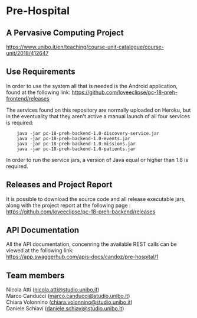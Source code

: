 # Pre-Hospital
## A Pervasive Computing Project

https://www.unibo.it/en/teaching/course-unit-catalogue/course-unit/2018/412647

## Use Requirements

In order to use the system all that is needed is the Android application, found at the following link:
https://github.com/loveeclipse/pc-18-preh-frontend/releases

The services found on this repository are normally uploaded on Heroku, but in the eventuality that they aren't active a manual launch of all four services is required:

```
	java -jar pc-18-preh-backend-1.0-discovery-service.jar
	java -jar pc-18-preh-backend-1.0-events.jar
	java -jar pc-18-preh-backend-1.0-missions.jar
  	java -jar pc-18-preh-backend-1.0-patients.jar
```

In order to run the service jars, a version of Java equal or higher than 1.8 is required.

## Releases and Project Report
It is possible to download the source code and all release executable jars, along with the project report at the following page :
https://github.com/loveeclipse/pc-18-preh-backend/releases  

## API Documentation
All the API documentation, concenring the available REST calls can be viewed at the following link:   
https://app.swaggerhub.com/apis-docs/candoz/pre-hospital/1


## Team members
Nicola Atti (nicola.atti@studio.unibo.it)              
Marco Canducci (marco.canducci@studio.unibo.it)       
Chiara Volonnino (chiara.volonnino@studio.unibo.it)       
Daniele Schiavi (daniele.schiavi@studio.unibo.it)         
